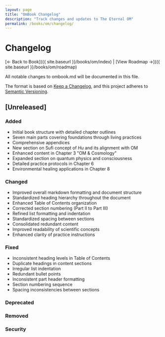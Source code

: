 ```yaml
---
layout: page
title: "OmBook Changelog"
description: "Track changes and updates to The Eternal OM"
permalink: /books/om/changelog/
---
```


# Changelog

[← Back to Book]({{ site.baseurl }}/books/om/index) | [View Roadmap →]({{ site.baseurl }}/books/om/roadmap)

All notable changes to ombook.md will be documented in this file.

The format is based on [Keep a Changelog](https://keepachangelog.com/en/1.0.0/),
and this project adheres to [Semantic Versioning](https://semver.org/spec/v2.0.0.html).

## [Unreleased]

### Added
- Initial book structure with detailed chapter outlines
- Seven main parts covering foundations through living practices
- Comprehensive appendices
- New section on Sufi concept of *Hu* and its alignment with OM
- Enhanced content in Chapter 3 "OM & Cosmology"
- Expanded section on quantum physics and consciousness
- Detailed practice protocols in Chapter 6
- Environmental healing applications in Chapter 8

### Changed
- Improved overall markdown formatting and document structure
- Standardized heading hierarchy throughout the document
- Enhanced Table of Contents organization
- Corrected section numbering (Part II to Part III)
- Refined list formatting and indentation
- Standardized spacing between sections
- Consolidated redundant content
- Improved readability of scientific concepts
- Enhanced clarity of practice instructions

### Fixed
- Inconsistent heading levels in Table of Contents
- Duplicate headings in content sections
- Irregular list indentation
- Redundant bullet points
- Inconsistent part header formatting
- Section numbering sequence
- Spacing inconsistencies between sections

### Deprecated

### Removed

### Security 